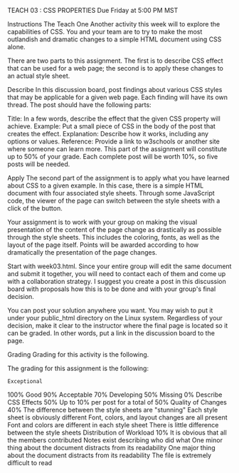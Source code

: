 TEACH 03 : CSS PROPERTIES
Due Friday at 5:00 PM MST

Instructions
The Teach One Another activity this week will to explore the capabilities of CSS. You and your team are to try to make the most outlandish and dramatic changes to a simple HTML document using CSS alone.

There are two parts to this assignment. The first is to describe CSS effect that can be used for a web page; the second is to apply these changes to an actual style sheet.

Describe
In this discussion board, post findings about various CSS styles that may be applicable for a given web page. Each finding will have its own thread. The post should have the following parts:

Title: In a few words, describe the effect that the given CSS property will achieve.
Example: Put a small piece of CSS in the body of the post that creates the effect.
Explanation: Describe how it works, including any options or values.
Reference: Provide a link to w3schools or another site where someone can learn more.
This part of the assignment will constitute up to 50% of your grade. Each complete post will be worth 10%, so five posts will be needed.

Apply
The second part of the assignment is to apply what you have learned about CSS to a given example. In this case, there is a simple HTML document with four associated style sheets. Through some JavaScript code, the viewer of the page can switch between the style sheets with a click of the button.

Your assignment is to work with your group on making the visual presentation of the content of the page change as drastically as possible through the style sheets. This includes the coloring, fonts, as well as the layout of the page itself. Points will be awarded according to how dramatically the presentation of the page changes.

Start with week03.html. Since your entire group will edit the same document and submit it together, you will need to contact each of them and come up with a collaboration strategy. I suggest you create a post in this discussion board with proposals how this is to be done and with your group's final decision.

You can post your solution anywhere you want. You may wish to put it under your public_html directory on the Linux system. Regardless of your decision, make it clear to the instructor where the final page is located so it can be graded. In other words, put a link in the discussion board to the page.

Grading
Grading for this activity is the following.

The grading for this assignment is the following:

 	Exceptional
100%	Good 
90%	Acceptable 
70%	Developing 
50%	Missing 
0%
Describe CSS Effects
50%	Up to 10% per post for a total of 50%
Quality of Changes
40%	The difference between the style sheets are "stunning"	Each style sheet is obviously different	Font, colors, and layout changes are all present	Font and colors are different in each style sheet	There is little difference between the style sheets
Distribution of Workload
10%	It is obvious that all the members contributed	Notes exist describing who did what	One minor thing about the document distracts from its readability	One major thing about the document distracts from its readability	The file is extremely difficult to read

